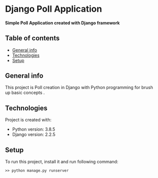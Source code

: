 # Django Poll Application

#### Simple Poll Application created with Django framework

## Table of contents
* [General info](#general-info)
* [Technologies](#technologies)
* [Setup](#setup)

## General info
This project is Poll creation in Django with Python programming for brush up basic concepts .
	
## Technologies
Project is created with:
* Python version: 3.8.5
* Django version: 2.2.5
	
## Setup
To run this project, install it and run following command:

```
>> python manage.py runserver
```
